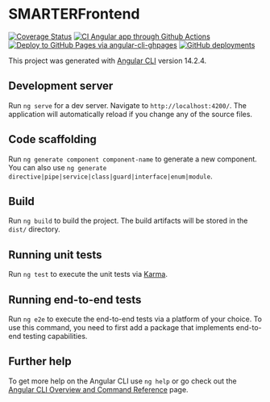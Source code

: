 # SMARTERFrontend

[![Coverage Status](https://coveralls.io/repos/github/cnr-ibba/SMARTER-frontend/badge.svg?branch=master)](https://coveralls.io/github/cnr-ibba/SMARTER-frontend?branch=master)
[![CI Angular app through Github Actions](https://github.com/cnr-ibba/SMARTER-frontend/actions/workflows/main.yml/badge.svg)](https://github.com/cnr-ibba/SMARTER-frontend/actions/workflows/main.yml)
[![Deploy to GitHub Pages via angular-cli-ghpages](https://github.com/cnr-ibba/SMARTER-frontend/actions/workflows/deploy.yml/badge.svg)](https://github.com/cnr-ibba/SMARTER-frontend/actions/workflows/deploy.yml)
[![GitHub deployments](https://img.shields.io/github/deployments/cnr-ibba/SMARTER-frontend/github-pages)](https://cnr-ibba.github.io/SMARTER-frontend/)

This project was generated with [Angular CLI](https://github.com/angular/angular-cli) version 14.2.4.

## Development server

Run `ng serve` for a dev server. Navigate to `http://localhost:4200/`. The application will automatically reload if you change any of the source files.

## Code scaffolding

Run `ng generate component component-name` to generate a new component. You can also use `ng generate directive|pipe|service|class|guard|interface|enum|module`.

## Build

Run `ng build` to build the project. The build artifacts will be stored in the `dist/` directory.

## Running unit tests

Run `ng test` to execute the unit tests via [Karma](https://karma-runner.github.io).

## Running end-to-end tests

Run `ng e2e` to execute the end-to-end tests via a platform of your choice. To use this command, you need to first add a package that implements end-to-end testing capabilities.

## Further help

To get more help on the Angular CLI use `ng help` or go check out the [Angular CLI Overview and Command Reference](https://angular.io/cli) page.
